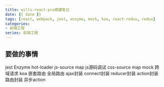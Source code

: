 ```yaml
---
title: wills-react-pro搭建笔记
date: {{ date }}
tags: [react, webpack, jest, enzyme, mock, koa, react-redux, redux]
categories: 
- 前端工程
series: 前端工程
---
```


## 要做的事情

jest Enzyme
hot-loader
js-source map
js源码调试
css-source map
mock
跨域请求 koa
嵌套路由
全局路由
ajax封装
connect封装
reducer封装
action封装
路由封装
异步action



